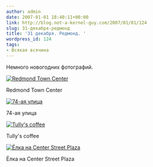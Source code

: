 ```yaml
---
author: admin
date: 2007-01-01 18:40:11+00:00
link: http://blog.not-a-kernel-guy.com/2007/01/01/124
slug: 31-декабря-редмонд
title: '31 декабря. Редмонд. '
wordpress_id: 124
tags:
- Всякая всячина
---
```


Немного новогодних фотографий.

[![Redmond Town Center](/2007/01/redmond1.thumbnail.jpg)](/2007/01/redmond1.jpg)

Redmond Town Center

[![74-ая улица](/2007/01/redmond2.thumbnail.jpg)](/2007/01/redmond2.jpg)

74-ая улица

[![Tully's coffee](/2007/01/redmond3.thumbnail.jpg)](/2007/01/redmond3.jpg)

Tully's coffee

[![Ёлка на Center Street Plaza](/2007/01/redmond4.thumbnail.jpg)](/2007/01/redmond4.jpg)

Ёлка на Center Street Plaza

